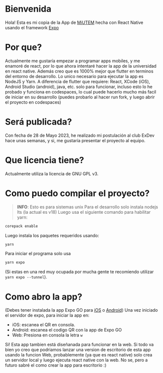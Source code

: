 # Bienvenida
Hola! Esta es mi copia de la App de [MiUTEM](https://github.com/exdevutem/mi-utem) hecha con React Native usando el framework [Expo](https://expo.dev)

# Por que?
Actualmente me gustaría empezar a programar apps mobiles, y me enamoré de react, por lo que ahora intentaré hacer la app de la universidad en react native. Además creo que es 1000% mejor que flutter en terminos
del entorno de desarrollo. Lo unico necesario para ejecutar la app es NodeJS y Yarn. A diferencia de flutter que requiere: React, XCode (iOS), Android Studio (android), java, etc. solo para funcionar, incluso
esto lo he probado y funciona en codespaces, lo cual puede hacerlo mucho más facil de iniciar en su desarrollo (puedes probarlo al hacer run fork, y luego abrir el proyecto en codespaces)

# Será publicada?
Con fecha de 28 de Mayo 2023, he realizado mi postulación al club ExDev hace unas semanas, y si, me gustaría presentar el proyecto al equipo.

# Que licencia tiene?
Actualmente utiliza la licencia de GNU GPL v3. 

# Como puedo compilar el proyecto?
> **INFO**:
> Esto es para sistemas unix
Para el desarrollo solo instala nodejs lts (la actual es v18)
Luego usa el siguiente comando para habilitar yarn:
```sh
corepack enable
```
Luego instala los paquetes requeridos usando:
```sh
yarn
```

Para iniciar el programa solo usa
```sh
yarn expo
````
(Si estas en una red muy ocupada por mucha gente te recomiendo utilizar `yarn expo --tunnel`).

# Como abro la app?
(Debes tener instalada la app Expo GO para [iOS](https://itunes.apple.com/app/apple-store/id982107779) o [Android](https://play.google.com/store/apps/details?id=host.exp.exponent&referrer=www))
Una vez iniciado el servidor de expo, para iniciar la app en:
- iOS: escanea el QR en consola.
- Android: escanea el codigo QR con la app de Expo GO
- Web: Presiona en consola la letra `w`

Si! Esta app tambien está diseñanada para funcionar en la web. Si todo va bien yo creo que podriamos lanzar una version de escritorio de esta app usando la funcion Web, probablemente (ya que es react native) solo crea un servidor 
local y luego ejecuta react native con la web. No se, pero a futuro sabré el como crear la app para escritorio :)
